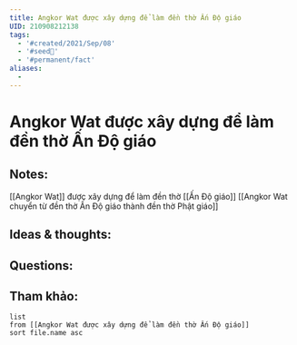 ```yaml
---
title: Angkor Wat được xây dựng để làm đền thờ Ấn Độ giáo
UID: 210908212138
tags:
  - '#created/2021/Sep/08'
  - '#seed🥜'
  - '#permanent/fact'
aliases:
  - 
---
```

# Angkor Wat được xây dựng để làm đền thờ Ấn Độ giáo

## Notes:
[[Angkor Wat]] được xây dựng để làm đền thờ [[Ấn Độ giáo]]
[[Angkor Wat chuyển từ đền thờ Ấn Độ giáo thành đền thờ Phật giáo]]

## Ideas & thoughts:

## Questions:


## Tham khảo:
```dataview
list
from [[Angkor Wat được xây dựng để làm đền thờ Ấn Độ giáo]]
sort file.name asc
```